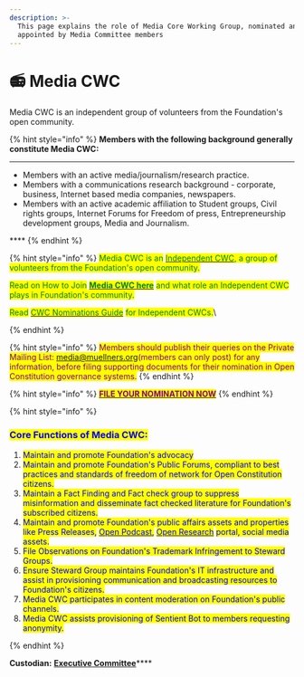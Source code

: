 ```yaml
---
description: >-
  This page explains the role of Media Core Working Group, nominated and
  appointed by Media Committee members
---
```


# 📻 Media CWC

Media CWC is an independent group of volunteers from the Foundation's open community. &#x20;

{% hint style="info" %}
**Members with the following background generally constitute Media CWC:**

****

* Members with an active media/journalism/research practice.
* Members with a communications research background - corporate, business, Internet based media companies, newspapers.
*   Members with an active academic affiliation to Student groups, Civil rights groups, Internet Forums for Freedom of press, Entrepreneurship development groups, Media and Journalism.



&#x20;****&#x20;
{% endhint %}

{% hint style="info" %}
<mark style="color:green;">Media CWC is an</mark> [<mark style="color:green;">Independent CWC</mark>](../core-working-committee/independent-cwcs.md)<mark style="color:green;">, a group of volunteers from the Foundation's open community.</mark>&#x20;

<mark style="color:green;">Read on How to Join</mark> [<mark style="color:green;">**Media CWC here**</mark>](../core-working-committee/independent-cwcs.md) <mark style="color:green;">and what role an Independent CWC plays in Foundation's community.</mark>

<mark style="color:green;">Read</mark> [<mark style="color:green;">CWC Nominations Guide</mark>](broken-reference) <mark style="color:green;">for Independent CWCs.</mark>\

{% endhint %}

{% hint style="info" %}
<mark style="color:purple;">Members should publish their queries on the Private Mailing List: media@muellners.org(members can only post) for any information, before filing supporting documents for their nomination in Open Constitution governance systems.</mark>
{% endhint %}

{% hint style="info" %}
<mark style="color:purple;">****</mark>[<mark style="color:purple;">**FILE YOUR NOMINATION NOW**</mark>](https://share.hsforms.com/1Tl1NczJOTwWoM6n4BZRU-g3xaqh)<mark style="color:purple;">****</mark>
{% endhint %}

{% hint style="info" %}
### <mark style="color:blue;">Core Functions of Media CWC:</mark>

1. <mark style="color:blue;">Maintain and promote Foundation's advocacy</mark>
2. <mark style="color:blue;">Maintain and promote Foundation's Public Forums, compliant to best practices and standards of freedom of network for Open Constitution citizens.</mark>
3. <mark style="color:blue;">Maintain a Fact Finding and Fact check group to suppress misinformation and disseminate fact checked literature for Foundation's subscribed citizens.</mark>
4. <mark style="color:blue;">Maintain and promote Foundation's public affairs assets and properties like Press Releases,</mark> [<mark style="color:blue;">Open Podcast</mark>](broken-reference)<mark style="color:blue;">,</mark> [<mark style="color:blue;">Open Research</mark>](broken-reference) <mark style="color:blue;">portal, social media assets.</mark>
5. <mark style="color:blue;">File Observations on Foundation's Trademark Infringement to Steward Groups.</mark>
6. <mark style="color:blue;">Ensure Steward Group maintains Foundation's IT infrastructure and assist in provisioning communication and broadcasting resources to Foundation's citizens.</mark>
7. <mark style="color:blue;">Media CWC participates in content moderation on Foundation's public channels.</mark>
8. <mark style="color:blue;">Media CWC assists provisioning of Sentient Bot to members requesting anonymity.</mark>


{% endhint %}

**Custodian:** [**Executive Committee**](../executive-council.md)****
